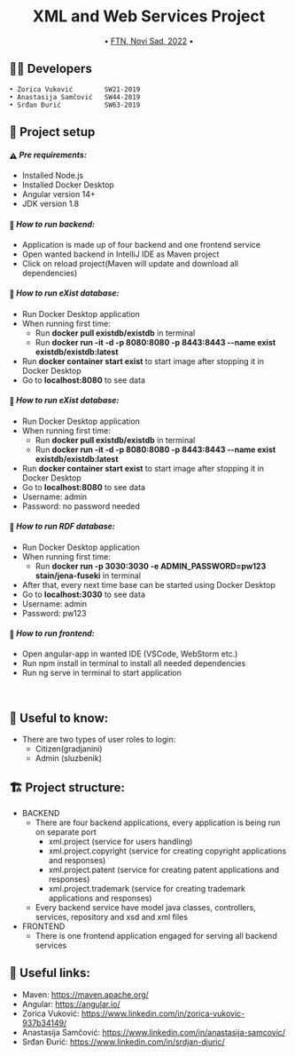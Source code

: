 <h1 align="center">
  XML and Web Services Project
  <br>
</h1>

<p align="center">
  • <a href="#-project-setup-and-commands">FTN, Novi Sad, 2022</a>
  •
</p>


## 👨‍💻 Developers
    • Zorica Vuković        SW21-2019
    • Anastasija Samčović   SW44-2019
    • Srđan Đurić           SW63-2019

## 🚀 Project setup

#### <span style="vertical-align: middle">:warning:</span> *Pre requirements:*

- Installed Node.js
- Installed Docker Desktop
- Angular version 14+
- JDK version 1.8

#### <span style="vertical-align: middle">:floppy_disk:</span> *How to run backend:*

- Application is made up of four backend and one frontend service
- Open wanted backend in IntelliJ IDE as Maven project
- Click on reload project(Maven will update and download all dependencies)

#### <span style="vertical-align: middle">:floppy_disk:</span> *How to run eXist database:*

- Run Docker Desktop application
- When running first time:
    - Run <b>docker pull existdb/existdb</b> in terminal
    - Run <b>docker run -it -d -p 8080:8080 -p 8443:8443 --name exist existdb/existdb:latest</b>
- Run <b>docker container start exist</b> to start image after stopping it in Docker Desktop
- Go to <b>localhost:8080</b> to see data

#### <span style="vertical-align: middle">:floppy_disk:</span> *How to run eXist database:*

- Run Docker Desktop application
- When running first time:
    - Run <b>docker pull existdb/existdb</b> in terminal
    - Run <b>docker run -it -d -p 8080:8080 -p 8443:8443 --name exist existdb/existdb:latest</b>
- Run <b>docker container start exist</b> to start image after stopping it in Docker Desktop
- Go to <b>localhost:8080</b> to see data
- Username: admin
- Password: no password needed

#### <span style="vertical-align: middle">:floppy_disk:</span> *How to run RDF database:*

- Run Docker Desktop application
- When running first time:
    - Run <b>docker run -p 3030:3030 -e ADMIN_PASSWORD=pw123 stain/jena-fuseki</b> in terminal
- After that, every next time base can be started using Docker Desktop 
- Go to <b>localhost:3030</b> to see data
- Username: admin
- Password: pw123

#### <span style="vertical-align: middle">:floppy_disk:</span> *How to run frontend:*

- Open angular-app in wanted IDE (VSCode, WebStorm etc.)
- Run npm install in terminal to install all needed dependencies
- Run ng serve in terminal to start application

<br>

## 🤝 Useful to know:
- There are two types of user roles to login:
    - Citizen(gradjanini)
    - Admin (sluzbenik)

## 🏗️ Project structure:
- BACKEND
    - There are four backend applications, every application is being run on separate port
        - xml.project (service for users handling)
        - xml.project.copyright (service for creating copyright applications and responses)
        - xml.project.patent (service for creating patent applications and responses)
        - xml.project.trademark (service for creating trademark applications and responses)
    - Every backend service have model java classes, controllers, services, repository and xsd and xml files
- FRONTEND
    - There is one frontend application engaged for serving all backend services


## 📎 Useful links:

- Maven: https://maven.apache.org/
- Angular: https://angular.io/
- Zorica Vuković: https://www.linkedin.com/in/zorica-vukovic-937b34149/
- Anastasija Samčović: https://www.linkedin.com/in/anastasija-samcovic/
- Srđan Đurić: https://www.linkedin.com/in/srdjan-djuric/

